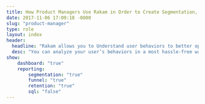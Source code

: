 ```yaml
---
title: How Product Managers Use Rakam in Order to Create Segmentation, Funnel and Retention Reports
date: 2017-11-06 17:09:18 -0800
slug: "product-manager"
type: role
layout: index
header:
  headline: "Rakam allows you to Understand user behaviors to better optimize your product"
  desc: "You can analyze your user’s behaviors in a most hassle-free way. You don’t need the help of data teams to analyze customer event data"
show:
    dashboard: "true"
    reporting:
        segmentation: "true"
        funnel: "true"
        retention: "true"
        sql: "false"
---
```

